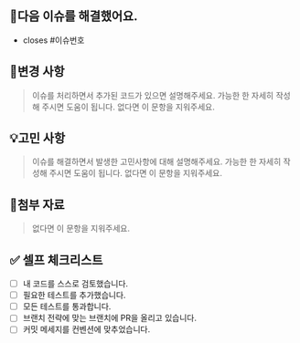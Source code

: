 ## 🔗다음 이슈를 해결했어요.

- closes #이슈번호

## 📄변경 사항

> 이슈를 처리하면서 추가된 코드가 있으면 설명해주세요.
> 가능한 한 자세히 작성해 주시면 도움이 됩니다.
> 없다면 이 문항을 지워주세요.

## 💡고민 사항

> 이슈를 해결하면서 발생한 고민사항에 대해 설명해주세요.
> 가능한 한 자세히 작성해 주시면 도움이 됩니다.
> 없다면 이 문항을 지워주세요.

## 📑첨부 자료

> 없다면 이 문항을 지워주세요.

## ✅ 셀프 체크리스트

- [ ] 내 코드를 스스로 검토했습니다.
- [ ] 필요한 테스트를 추가했습니다.
- [ ] 모든 테스트를 통과합니다.
- [ ] 브랜치 전략에 맞는 브랜치에 PR을 올리고 있습니다.
- [ ] 커밋 메세지를 컨벤션에 맞추었습니다.
